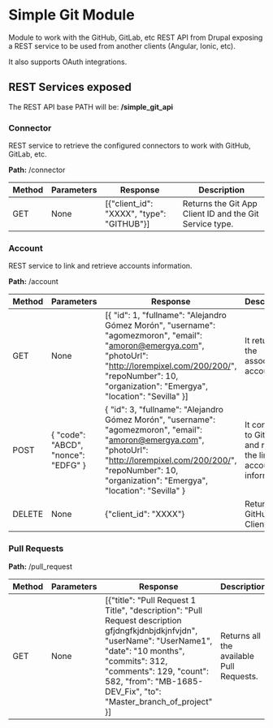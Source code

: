 # Simple Git Module

Module to work with the GitHub, GitLab, etc REST API from Drupal exposing a REST service to be used from another clients (Angular, Ionic, etc).

It also supports OAuth integrations.

## REST Services exposed

The REST API base PATH will be: **/simple_git_api**

### Connector

REST service to retrieve the configured connectors to work with GitHub, GitLab, etc.

**Path:** /connector

| Method  | Parameters | Response | Description |
| ------------- | ------------- | ------------- | ------------- |
| GET  | None  | [{"client_id": "XXXX", "type": "GITHUB"}] | Returns the Git App Client ID and the Git Service type.  |

### Account

REST service to link and retrieve accounts information.

**Path:** /account

| Method  | Parameters | Response | Description |
| ------------- | ------------- | ------------- | ------------- |
| GET  | None  | [{ "id": 1, "fullname": "Alejandro Gómez Morón", "username": "agomezmoron", "email": "amoron@emergya.com", "photoUrl": "http://lorempixel.com/200/200/", "repoNumber": 10, "organization": "Emergya", "location": "Sevilla" }] | It returns all the associated accounts  |
| POST  | { "code": "ABCD", "nonce": "EDFG" } | { "id": 3, "fullname": "Alejandro Gómez Morón", "username": "agomezmoron", "email": "amoron@emergya.com", "photoUrl": "http://lorempixel.com/200/200/", "repoNumber": 10, "organization": "Emergya", "location": "Sevilla" } | It connects to GitHub and returns the linked account information.  | 
| DELETE  | None  | {"client_id": "XXXX"} | Returns the GitHub App Client ID.  |

### Pull Requests

**Path:** /pull_request

| Method  | Parameters | Response | Description |
| ------------- | ------------- | ------------- | ------------- |
| GET  | None  | [{"title": "Pull Request 1 Title", "description": "Pull Request description gfjdngfkjdnbjdkjnfvjdn", "userName": "UserName1", "date": "10 months", "commits": 312, "comments": 129, "count": 582, "from": "MB-1685-DEV_Fix", "to": "Master_branch_of_project" }] | Returns all the available Pull Requests.  |